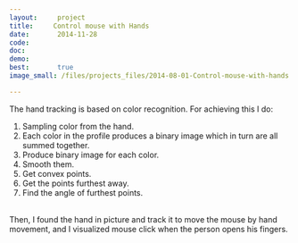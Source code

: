 ```yaml
---
layout:     project
title:     Control mouse with Hands 
date:       2014-11-28
code:  
doc:        
demo:
best:       true
image_small: /files/projects_files/2014-08-01-Control-mouse-with-hands.png

---
```

The hand tracking is based on color recognition.  For achieving this I do: <br />
1) Sampling color from the hand. <br />
2) Each color in the profile produces a binary image which in turn are all summed together.<br />
3) Produce binary image for each color.<br />
4) Smooth them.<br />
5) Get convex points.<br />
6) Get the points furthest away.<br />
7) Find the angle of furthest points.<br /><br />

Then, I found the hand in picture and track it to move the mouse by hand movement, and I visualized mouse click when the person opens his fingers. 
